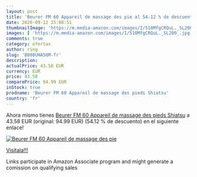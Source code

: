 ```yaml
---
layout: post
title: 'Beurer FM 60 Appareil de massage des pie al 54.12 % de descuento'
date: 2020-09-12 15:08:51
thumbnailImage: 'https://m.media-amazon.com/images/I/510MfgCRQuL._SL200_.jpg'
images: [ 'https://m.media-amazon.com/images/I/510MfgCRQuL._SL200_.jpg' ]
comments: true
category: ofertas
author: ring
slug: 'B008UHA58M-fr'
description:
actualPrice: 43.58 EUR
currency: EUR
price: 43.58
comparePrice: 94.99 EUR
inStock: true
prodname: 'Beurer FM 60 Appareil de massage des pieds Shiatsu'
country: 'fr'
---
```


Ahora mismo tienes [Beurer FM 60 Appareil de massage des pieds Shiatsu](https://www.amazon.fr/dp/B008UHA58M/?tag=tolees0d-21) a 43.58 EUR (original: 94.99 EUR) (54.12 %  de descuento) en el siguiente enlace!

[![Beurer FM 60 Appareil de massage des pie](https://m.media-amazon.com/images/I/510MfgCRQuL._SL200_.jpg)](https://www.amazon.fr/dp/B008UHA58M/?tag=tolees0d-21)

[Visítala!!!](https://www.amazon.fr/dp/B008UHA58M/?tag=tolees0d-21)

Links participate in Amazon Associate program and might generate a comission on qualifying sales
